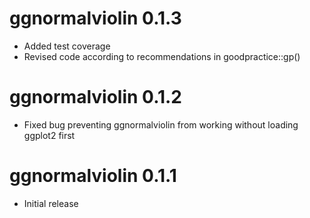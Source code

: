 # ggnormalviolin 0.1.3

-   Added test coverage
-   Revised code according to recommendations in goodpractice::gp()

# ggnormalviolin 0.1.2

-   Fixed bug preventing ggnormalviolin from working without loading ggplot2 first

# ggnormalviolin 0.1.1

-   Initial release
